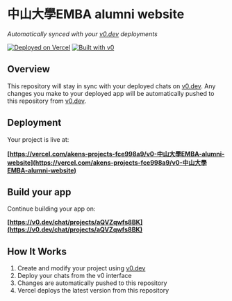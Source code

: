 # 中山大學EMBA alumni website

*Automatically synced with your [v0.dev](https://v0.dev) deployments*

[![Deployed on Vercel](https://img.shields.io/badge/Deployed%20on-Vercel-black?style=for-the-badge&logo=vercel)](https://vercel.com/akens-projects-fce998a9/v0-中山大學EMBA-alumni-website)
[![Built with v0](https://img.shields.io/badge/Built%20with-v0.dev-black?style=for-the-badge)](https://v0.dev/chat/projects/aQVZqwfs8BK)

## Overview

This repository will stay in sync with your deployed chats on [v0.dev](https://v0.dev).
Any changes you make to your deployed app will be automatically pushed to this repository from [v0.dev](https://v0.dev).

## Deployment

Your project is live at:

**[https://vercel.com/akens-projects-fce998a9/v0-中山大學EMBA-alumni-website](https://vercel.com/akens-projects-fce998a9/v0-中山大學EMBA-alumni-website)**

## Build your app

Continue building your app on:

**[https://v0.dev/chat/projects/aQVZqwfs8BK](https://v0.dev/chat/projects/aQVZqwfs8BK)**

## How It Works

1. Create and modify your project using [v0.dev](https://v0.dev)
2. Deploy your chats from the v0 interface
3. Changes are automatically pushed to this repository
4. Vercel deploys the latest version from this repository
